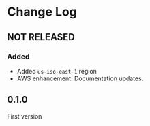 # Change Log

## NOT RELEASED

### Added

- Added `us-iso-east-1` region
- AWS enhancement: Documentation updates.

## 0.1.0

First version
